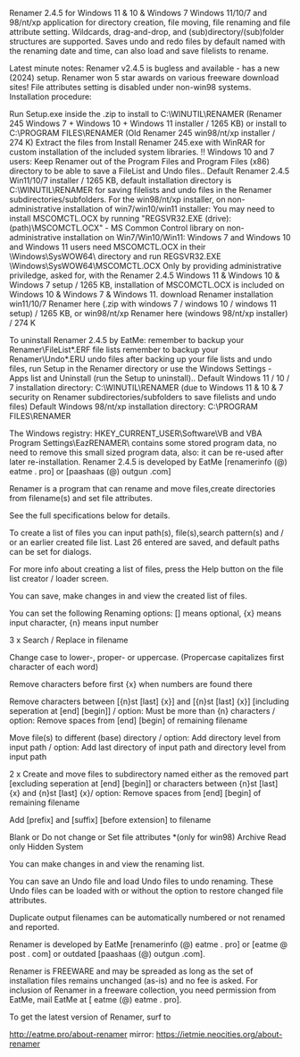 Renamer 2.4.5 for Windows 11 & 10 & Windows 7
Windows 11/10/7 and 98/nt/xp application for directory creation, file moving, file renaming and file attribute setting.
Wildcards, drag-and-drop, and (sub)directory/(sub)folder structures are supported.
Saves undo and redo files by default named with the renaming date and time, can also load and save filelists to rename.


Latest minute notes:
Renamer v2.4.5 is bugless and available - has a new (2024) setup.
Renamer won 5 star awards on various freeware download sites!
File attributes setting is disabled under non-win98 systems.
Installation procedure:

Run Setup.exe inside the .zip to install to C:\WINUTIL\RENAMER (Renamer 245 Windows 7 + Windows 10 + Windows 11 installer / 1265 KB)
or install to C:\PROGRAM FILES\RENAMER (Old Renamer 245 win98/nt/xp installer / 274 K)
Extract the files from Install Renamer 245.exe with WinRAR for custom installation of the included system libraries.
   !! Windows 10 and 7 users: Keep Renamer out of the Program Files and Program Files (x86) directory to be able to save a FileList and Undo files..
   Default Renamer 2.4.5 Win11/10/7 installer / 1265 KB, default installation directory is C:\WINUTIL\RENAMER
for saving filelists and undo files in the Renamer subdirectories/subfolders.
For the win98/nt/xp installer, on non-administrative installation of win7/win10/win11 installer: You may need to install MSCOMCTL.OCX by running "REGSVR32.EXE (drive):\(path)\MSCOMCTL.OCX" - MS Common Control library
on non-administrative installation on Win7/Win10/Win11: Windows 7 and Windows 10 and Windows 11 users need MSCOMCTL.OCX in their \Windows\SysWOW64\ directory and run REGSVR32.EXE \Windows\SysWOW64\MSCOMCTL.OCX
Only by providing administrative priviledge, asked for, with the Renamer 2.4.5 Windows 11 & Windows 10 & Windows 7 setup / 1265 KB, installation of MSCOMCTL.OCX is included on Windows 10 & Windows 7 & Windows 11.
download Renamer installation
win11/10/7 Renamer here (.zip with windows 7 / windows 10 / windows 11 setup) / 1265 KB,
or win98/nt/xp Renamer here (windows 98/nt/xp installer) / 274 K




To uninstall Renamer 2.4.5 by EatMe:
remember to backup your Renamer\FileList\*.ERF file lists
remember to backup your Renamer\Undo\*.ERU undo files
after backing up your file lists and undo files, run Setup in the Renamer directory or use the Windows Settings - Apps list and Uninstall (run the Setup to uninstall)..
Default Windows 11 / 10 / 7 installation directory: C:\WINUTIL\RENAMER (due to Windows 11 & 10 & 7 security on Renamer subdirectories/subfolders to save filelists and undo files)
Default Windows 98/nt/xp installation directory: C:\PROGRAM FILES\RENAMER

The Windows registry: HKEY_CURRENT_USER\Software\VB and VBA Program Settings\EazRENAMER\ contains some stored program data, no need to remove this small sized program data, also: it can be re-used after later re-installation.
Renamer 2.4.5 is developed by EatMe [renamerinfo (@) eatme . pro] or [paashaas (@) outgun .com]

Renamer is a program that can rename and move files,create directories from filename(s) and set file attributes.

See the full specifications below for details.

To create a list of files you can input path(s), file(s),search pattern(s) and / or an earlier created file list.
Last 26 entered are saved, and default paths can be set for dialogs.

For more info about creating a list of files, press the Help button on the file list creator / loader screen.

You can save, make changes in and view the created list of files.

You can set the following Renaming options:
[] means optional, {x} means input character, {n} means input number

3 x Search / Replace in filename

Change case to lower-, proper- or uppercase. (Propercase capitalizes first character of each word)

Remove characters before first {x} when numbers are found there

Remove characters between [{n}st [last] {x}] and [{n}st [last] {x}] [including seperation at [end] [begin]] / option: Must be more than {n} characters / option: Remove spaces from [end] [begin] of remaining filename

Move file(s) to different (base) directory / option: Add directory level from input path / option: Add last directory of input path and directory level from input path

2 x Create and move files to subdirectory named either as the removed part [excluding seperation at [end] [begin]] or characters between {n}st [last] {x} and {n}st [last] {x}/ option: Remove spaces from [end] [begin] of remaining filename

Add [prefix] and [suffix] [before extension] to filename

Blank or Do not change or Set file attributes *(only for win98)
Archive
Read only
Hidden
System

You can make changes in and view the renaming list.

You can save an Undo file and load Undo files to undo renaming.
These Undo files can be loaded with or without the option to restore changed file attributes.

Duplicate output filenames can be automatically numbered or not renamed and reported.

Renamer is developed by EatMe [renamerinfo (@) eatme . pro] or [eatme @ post . com] or outdated [paashaas (@) outgun .com].

Renamer is FREEWARE and may be spreaded as long as the set of installation files remains unchanged (as-is) and no fee is asked.
For inclusion of Renamer in a freeware collection, you need permission from EatMe, mail EatMe at [ eatme (@) eatme . pro].

To get the latest version of Renamer, surf to

http://eatme.pro/about-renamer 
mirror: https://ietmie.neocities.org/about-renamer